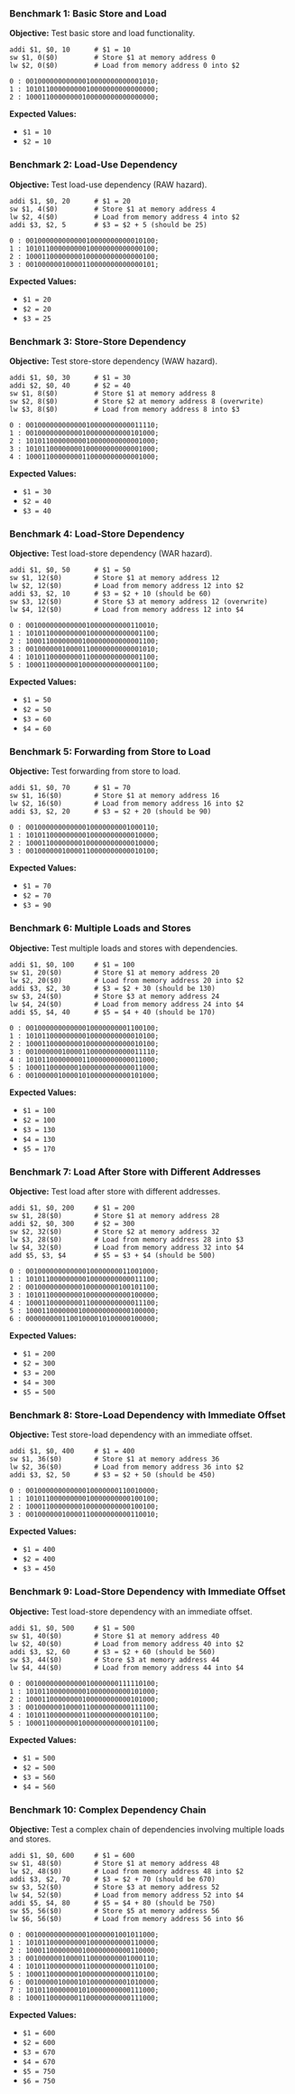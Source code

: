 ### Benchmark 1: Basic Store and Load
**Objective:** Test basic store and load functionality.
```assembly
addi $1, $0, 10      # $1 = 10
sw $1, 0($0)         # Store $1 at memory address 0
lw $2, 0($0)         # Load from memory address 0 into $2
```

``` binary
0 : 00100000000000010000000000001010;
1 : 10101100000000010000000000000000;
2 : 10001100000000100000000000000000;
```

**Expected Values:**
- `$1 = 10`
- `$2 = 10`

### Benchmark 2: Load-Use Dependency
**Objective:** Test load-use dependency (RAW hazard).
```assembly
addi $1, $0, 20      # $1 = 20
sw $1, 4($0)         # Store $1 at memory address 4
lw $2, 4($0)         # Load from memory address 4 into $2
addi $3, $2, 5       # $3 = $2 + 5 (should be 25)
```

``` binary
0 : 00100000000000010000000000010100;
1 : 10101100000000010000000000000100;
2 : 10001100000000100000000000000100;
3 : 00100000010000110000000000000101;
```

**Expected Values:**
- `$1 = 20`
- `$2 = 20`
- `$3 = 25`

### Benchmark 3: Store-Store Dependency
**Objective:** Test store-store dependency (WAW hazard).
```assembly
addi $1, $0, 30      # $1 = 30
addi $2, $0, 40      # $2 = 40
sw $1, 8($0)         # Store $1 at memory address 8
sw $2, 8($0)         # Store $2 at memory address 8 (overwrite)
lw $3, 8($0)         # Load from memory address 8 into $3
```

``` binary
0 : 00100000000000010000000000011110;
1 : 00100000000000100000000000101000;
2 : 10101100000000010000000000001000;
3 : 10101100000000100000000000001000;
4 : 10001100000000110000000000001000;
```
**Expected Values:**
- `$1 = 30`
- `$2 = 40`
- `$3 = 40`

### Benchmark 4: Load-Store Dependency
**Objective:** Test load-store dependency (WAR hazard).
```assembly
addi $1, $0, 50      # $1 = 50
sw $1, 12($0)        # Store $1 at memory address 12
lw $2, 12($0)        # Load from memory address 12 into $2
addi $3, $2, 10      # $3 = $2 + 10 (should be 60)
sw $3, 12($0)        # Store $3 at memory address 12 (overwrite)
lw $4, 12($0)        # Load from memory address 12 into $4
```

```binary
0 : 00100000000000010000000000110010;
1 : 10101100000000010000000000001100;
2 : 10001100000000100000000000001100;
3 : 00100000010000110000000000001010;
4 : 10101100000000110000000000001100;
5 : 10001100000001000000000000001100;
```

**Expected Values:**
- `$1 = 50`
- `$2 = 50`
- `$3 = 60`
- `$4 = 60`

### Benchmark 5: Forwarding from Store to Load
**Objective:** Test forwarding from store to load.
```assembly
addi $1, $0, 70      # $1 = 70
sw $1, 16($0)        # Store $1 at memory address 16
lw $2, 16($0)        # Load from memory address 16 into $2
addi $3, $2, 20      # $3 = $2 + 20 (should be 90)
```

``` binary
0 : 00100000000000010000000001000110;
1 : 10101100000000010000000000010000;
2 : 10001100000000100000000000010000;
3 : 00100000010000110000000000010100;
```
**Expected Values:**
- `$1 = 70`
- `$2 = 70`
- `$3 = 90`

### Benchmark 6: Multiple Loads and Stores
**Objective:** Test multiple loads and stores with dependencies.
```assembly
addi $1, $0, 100     # $1 = 100
sw $1, 20($0)        # Store $1 at memory address 20
lw $2, 20($0)        # Load from memory address 20 into $2
addi $3, $2, 30      # $3 = $2 + 30 (should be 130)
sw $3, 24($0)        # Store $3 at memory address 24
lw $4, 24($0)        # Load from memory address 24 into $4
addi $5, $4, 40      # $5 = $4 + 40 (should be 170)
```

```binary
0 : 00100000000000010000000001100100;
1 : 10101100000000010000000000010100;
2 : 10001100000000100000000000010100;
3 : 00100000010000110000000000011110;
4 : 10101100000000110000000000011000;
5 : 10001100000001000000000000011000;
6 : 00100000100001010000000000101000;
```


**Expected Values:**
- `$1 = 100`
- `$2 = 100`
- `$3 = 130`
- `$4 = 130`
- `$5 = 170`

### Benchmark 7: Load After Store with Different Addresses
**Objective:** Test load after store with different addresses.
```assembly
addi $1, $0, 200     # $1 = 200
sw $1, 28($0)        # Store $1 at memory address 28
addi $2, $0, 300     # $2 = 300
sw $2, 32($0)        # Store $2 at memory address 32
lw $3, 28($0)        # Load from memory address 28 into $3
lw $4, 32($0)        # Load from memory address 32 into $4
add $5, $3, $4       # $5 = $3 + $4 (should be 500)
```
```binary
0 : 00100000000000010000000011001000;
1 : 10101100000000010000000000011100;
2 : 00100000000000100000000100101100;
3 : 10101100000000100000000000100000;
4 : 10001100000000110000000000011100;
5 : 10001100000001000000000000100000;
6 : 00000000011001000010100000100000;
```
**Expected Values:**
- `$1 = 200`
- `$2 = 300`
- `$3 = 200`
- `$4 = 300`
- `$5 = 500`

### Benchmark 8: Store-Load Dependency with Immediate Offset
**Objective:** Test store-load dependency with an immediate offset.
```assembly
addi $1, $0, 400     # $1 = 400
sw $1, 36($0)        # Store $1 at memory address 36
lw $2, 36($0)        # Load from memory address 36 into $2
addi $3, $2, 50      # $3 = $2 + 50 (should be 450)
```

```binary
0 : 00100000000000010000000110010000;
1 : 10101100000000010000000000100100;
2 : 10001100000000100000000000100100;
3 : 00100000010000110000000000110010;

```
**Expected Values:**
- `$1 = 400`
- `$2 = 400`
- `$3 = 450`

### Benchmark 9: Load-Store Dependency with Immediate Offset
**Objective:** Test load-store dependency with an immediate offset.
```assembly
addi $1, $0, 500     # $1 = 500
sw $1, 40($0)        # Store $1 at memory address 40
lw $2, 40($0)        # Load from memory address 40 into $2
addi $3, $2, 60      # $3 = $2 + 60 (should be 560)
sw $3, 44($0)        # Store $3 at memory address 44
lw $4, 44($0)        # Load from memory address 44 into $4
```

```binary
0 : 00100000000000010000000111110100;
1 : 10101100000000010000000000101000;
2 : 10001100000000100000000000101000;
3 : 00100000010000110000000000111100;
4 : 10101100000000110000000000101100;
5 : 10001100000001000000000000101100;
```
**Expected Values:**
- `$1 = 500`
- `$2 = 500`
- `$3 = 560`
- `$4 = 560`

### Benchmark 10: Complex Dependency Chain
**Objective:** Test a complex chain of dependencies involving multiple loads and stores.
```assembly
addi $1, $0, 600     # $1 = 600
sw $1, 48($0)        # Store $1 at memory address 48
lw $2, 48($0)        # Load from memory address 48 into $2
addi $3, $2, 70      # $3 = $2 + 70 (should be 670)
sw $3, 52($0)        # Store $3 at memory address 52
lw $4, 52($0)        # Load from memory address 52 into $4
addi $5, $4, 80      # $5 = $4 + 80 (should be 750)
sw $5, 56($0)        # Store $5 at memory address 56
lw $6, 56($0)        # Load from memory address 56 into $6
```

```binary
0 : 00100000000000010000001001011000;
1 : 10101100000000010000000000110000;
2 : 10001100000000100000000000110000;
3 : 00100000010000110000000001000110;
4 : 10101100000000110000000000110100;
5 : 10001100000001000000000000110100;
6 : 00100000100001010000000001010000;
7 : 10101100000001010000000000111000;
8 : 10001100000001100000000000111000;
```
**Expected Values:**
- `$1 = 600`
- `$2 = 600`
- `$3 = 670`
- `$4 = 670`
- `$5 = 750`
- `$6 = 750`
